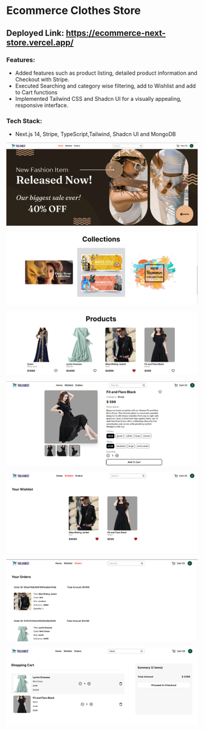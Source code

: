 # Ecommerce Clothes Store

## Deployed Link: https://ecommerce-next-store.vercel.app/

### Features:
* Added features such as product listing, detailed product information and Checkout with Stripe.
* Executed Searching and category wise filtering, add to Wishlist and add to Cart functions
* Implemented Tailwind CSS and Shadcn UI for a visually appealing, responsive interface.

### Tech Stack:
* Next.js 14, Stripe, TypeScript,Tailwind, Shadcn UI and MongoDB

![Home](image.png)

![Collections](image-1.png)

![Products](image-2.png)

![Product Detail](image-3.png)

![Wishlist Page](image-4.png)

![Orders Page](image-5.png)

![Cart Page](image-6.png)